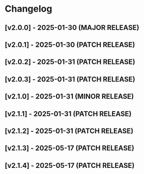 # Changelog

## [v2.0.0] - 2025-01-30 (MAJOR RELEASE)

## [v2.0.1] - 2025-01-30 (PATCH RELEASE)




## [v2.0.2] - 2025-01-31 (PATCH RELEASE)




## [v2.0.3] - 2025-01-31 (PATCH RELEASE)




## [v2.1.0] - 2025-01-31 (MINOR RELEASE)




## [v2.1.1] - 2025-01-31 (PATCH RELEASE)




## [v2.1.2] - 2025-01-31 (PATCH RELEASE)




## [v2.1.3] - 2025-05-17 (PATCH RELEASE)




## [v2.1.4] - 2025-05-17 (PATCH RELEASE)



